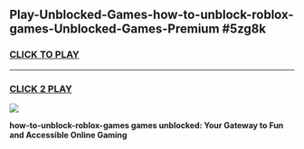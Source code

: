 
## Play-Unblocked-Games-how-to-unblock-roblox-games-Unblocked-Games-Premium #5zg8k
<h3>
<a href="https://premium.freeplayer.one?title=how-to-unblock-roblox-games&ref=12M">CLICK TO PLAY</a></h3>
<hr>

<h3>
<a href="https://premium.freeplayer.one?title=how-to-unblock-roblox-games&ref=12M">CLICK 2 PLAY</a>
  
</h3>

<a href="https://premium.freeplayer.one?title=how-to-unblock-roblox-games&ref=12M"><img src="https://clearcache.store/games.png"></a>


**how-to-unblock-roblox-games games unblocked: Your Gateway to Fun and Accessible Online Gaming**
